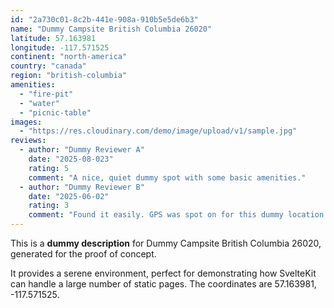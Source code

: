 ```yaml
---
id: "2a730c01-8c2b-441e-908a-910b5e5de6b3"
name: "Dummy Campsite British Columbia 26020"
latitude: 57.163981
longitude: -117.571525
continent: "north-america"
country: "canada"
region: "british-columbia"
amenities:
  - "fire-pit"
  - "water"
  - "picnic-table"
images:
  - "https://res.cloudinary.com/demo/image/upload/v1/sample.jpg"
reviews:
  - author: "Dummy Reviewer A"
    date: "2025-08-023"
    rating: 5
    comment: "A nice, quiet dummy spot with some basic amenities."
  - author: "Dummy Reviewer B"
    date: "2025-06-02"
    rating: 3
    comment: "Found it easily. GPS was spot on for this dummy location."
---
```


This is a **dummy description** for Dummy Campsite British Columbia 26020, generated for the proof of concept.

It provides a serene environment, perfect for demonstrating how SvelteKit can handle a large number of static pages. The coordinates are 57.163981, -117.571525.
